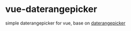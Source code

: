 # vue-daterangepicker
simple daterangepicker for vue, base on [daterangepicker](https://github.com/ElemeFE/daterangepicker)
